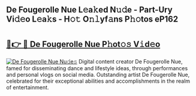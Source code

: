 ## De Fougerolle Nue L𝚎a𝚔ed N𝚞𝚍e - Part-Ury Vi𝚍𝚎o L𝚎a𝚔s - H𝚘𝚝 O𝚗𝚕yf𝚊ns P𝚑𝚘tos eP162

# <h2><a href="http://kf3vhy5.oniu.top/?m=De+Fougerolle+Nue">🔗👉 🔴 De Fougerolle Nue P𝚑ot𝚘𝚜 V𝚒d𝚎o</a></h2>

[![De Fougerolle Nue Nu𝚍e𝚜](https://i.imgur.com/0qMVB7G.gif)](http://kf3vhy5.oniu.top/?m=De+Fougerolle+Nue)
Digital content creator De Fougerolle Nue, famed for disseminating dance and lifestyle ideas, through performances and personal vlogs on social media. Outstanding artist De Fougerolle Nue, celebrated for their exceptional abilities and accomplishments in the realm of entertainment.  
